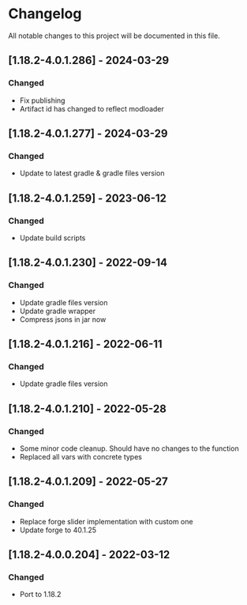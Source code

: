 # Changelog
All notable changes to this project will be documented in this file.

## [1.18.2-4.0.1.286] - 2024-03-29
### Changed
 - Fix publishing
 - Artifact id has changed to reflect modloader

## [1.18.2-4.0.1.277] - 2024-03-29
### Changed
 - Update to latest gradle & gradle files version

## [1.18.2-4.0.1.259] - 2023-06-12
### Changed
 - Update build scripts

## [1.18.2-4.0.1.230] - 2022-09-14
### Changed
 - Update gradle files version
 - Update gradle wrapper
 - Compress jsons in jar now

## [1.18.2-4.0.1.216] - 2022-06-11
### Changed
 - Update gradle files version

## [1.18.2-4.0.1.210] - 2022-05-28
### Changed
 - Some minor code cleanup. Should have no changes to the function
 - Replaced all vars with concrete types

## [1.18.2-4.0.1.209] - 2022-05-27
### Changed
 - Replace forge slider implementation with custom one
 - Update forge to 40.1.25

## [1.18.2-4.0.0.204] - 2022-03-12
### Changed
 - Port to 1.18.2